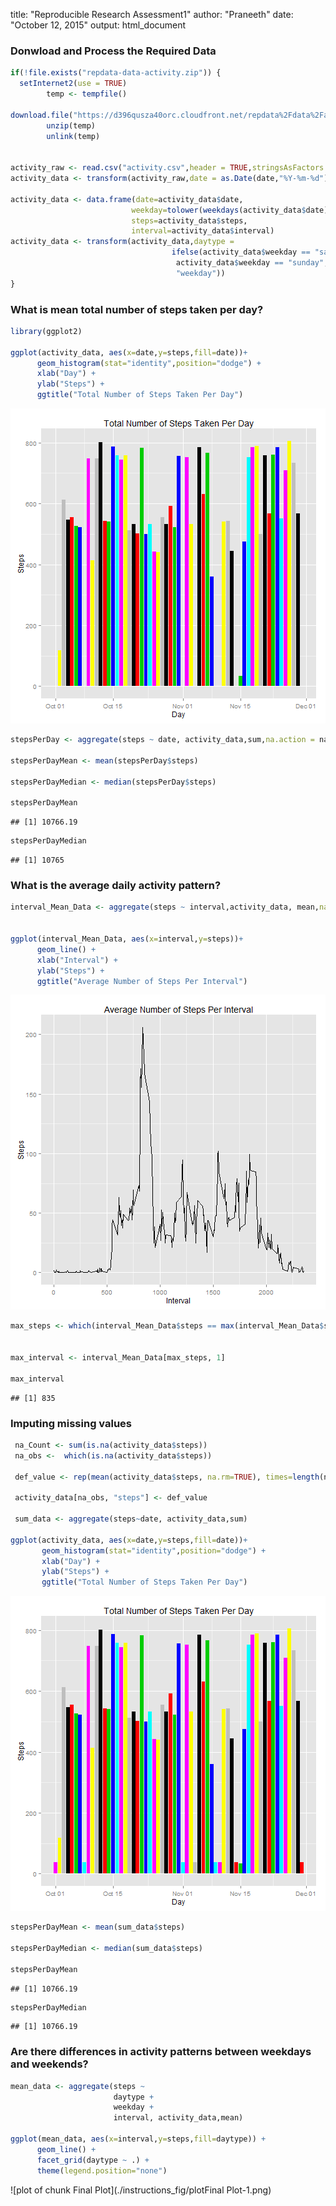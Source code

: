 
title: "Reproducible Research Assessment1"
author: "Praneeth"
date: "October 12, 2015"
output: html_document


### Donwload and Process the Required Data


```r
if(!file.exists("repdata-data-activity.zip")) {
  setInternet2(use = TRUE) 
        temp <- tempfile()
        
download.file("https://d396qusza40orc.cloudfront.net/repdata%2Fdata%2Factivity.zip",temp)
        unzip(temp)
        unlink(temp)
        

activity_raw <- read.csv("activity.csv",header = TRUE,stringsAsFactors = FALSE)
activity_data <- transform(activity_raw,date = as.Date(date,"%Y-%m-%d"))

activity_data <- data.frame(date=activity_data$date, 
                           weekday=tolower(weekdays(activity_data$date)), 
                           steps=activity_data$steps, 
                           interval=activity_data$interval)
activity_data <- transform(activity_data,daytype = 
                                    ifelse(activity_data$weekday == "saturday" | 
                                     activity_data$weekday == "sunday", "weekend", 
                                     "weekday"))	        
}
```

### What is mean total number of steps taken per day?


```r
library(ggplot2)

ggplot(activity_data, aes(x=date,y=steps,fill=date))+
      geom_histogram(stat="identity",position="dodge") +
	  xlab("Day") +
	  ylab("Steps") +
	  ggtitle("Total Number of Steps Taken Per Day")
```

![plot of chunk getMean](./instructions_fig/plotgetMean-1.png) 

```r
stepsPerDay <- aggregate(steps ~ date, activity_data,sum,na.action = na.omit)

stepsPerDayMean <- mean(stepsPerDay$steps)

stepsPerDayMedian <- median(stepsPerDay$steps)

stepsPerDayMean
```

```
## [1] 10766.19
```

```r
stepsPerDayMedian
```

```
## [1] 10765
```

### What is the average daily activity pattern?


```r
interval_Mean_Data <- aggregate(steps ~ interval,activity_data, mean,na.action = na.omit)


ggplot(interval_Mean_Data, aes(x=interval,y=steps))+
      geom_line() +
	  xlab("Interval") +
	  ylab("Steps") +
	  ggtitle("Average Number of Steps Per Interval")
```

![plot of chunk AveragePattern](./instructions_fig/plotAveragePattern-1.png) 

```r
max_steps <- which(interval_Mean_Data$steps == max(interval_Mean_Data$steps))


max_interval <- interval_Mean_Data[max_steps, 1]	
 
max_interval
```

```
## [1] 835
```

### Imputing missing values


```r
 na_Count <- sum(is.na(activity_data$steps))
 na_obs <-  which(is.na(activity_data$steps))
 
 def_value <- rep(mean(activity_data$steps, na.rm=TRUE), times=length(na_obs))
 
 activity_data[na_obs, "steps"] <- def_value
 
 sum_data <- aggregate(steps~date, activity_data,sum)
 
ggplot(activity_data, aes(x=date,y=steps,fill=date))+
       geom_histogram(stat="identity",position="dodge") +
	   xlab("Day") +
	   ylab("Steps") +
	   ggtitle("Total Number of Steps Taken Per Day")
```

![plot of chunk MissingVales](./instructions_fig/plotMissingVales-1.png) 

```r
stepsPerDayMean <- mean(sum_data$steps)

stepsPerDayMedian <- median(sum_data$steps)

stepsPerDayMean
```

```
## [1] 10766.19
```

```r
stepsPerDayMedian
```

```
## [1] 10766.19
```

### Are there differences in activity patterns between weekdays and weekends?


```r
mean_data <- aggregate(steps ~
                       daytype +
                       weekday +
					   interval, activity_data,mean)

ggplot(mean_data, aes(x=interval,y=steps,fill=daytype)) +
      geom_line() +
	  facet_grid(daytype ~ .) +
      theme(legend.position="none")   
```

![plot of chunk Final Plot](./instructions_fig/plotFinal Plot-1.png) 

